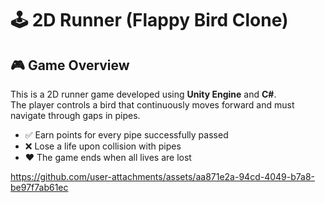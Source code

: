 # 🕹️ 2D Runner (Flappy Bird Clone)

## 🎮 Game Overview
This is a 2D runner game developed using **Unity Engine** and **C#**.  
The player controls a bird that continuously moves forward and must navigate through gaps in pipes.  

- ✅ Earn points for every pipe successfully passed  
- ❌ Lose a life upon collision with pipes  
- ❤️ The game ends when all lives are lost  

https://github.com/user-attachments/assets/aa871e2a-94cd-4049-b7a8-be97f7ab61ec

